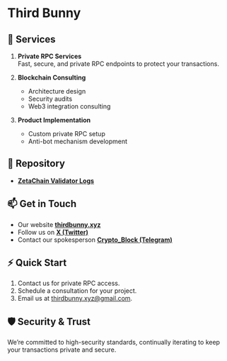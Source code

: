 # Third Bunny

## 🚀 Services

1. **Private RPC Services**  
   Fast, secure, and private RPC endpoints to protect your transactions.

2. **Blockchain Consulting**  
   - Architecture design
   - Security audits  
   - Web3 integration consulting  

3. **Product Implementation**  
   - Custom private RPC setup  
   - Anti-bot mechanism development  

## 🔗 Repository

- **[ZetaChain Validator Logs](https://github.com/thirdbunny/zetachain-athens-3-pow)**

## 📫 Get in Touch

- Our website **[thirdbunny.xyz](https://www.thirdbunny.xyz/)**
- Follow us on **[X (Twitter)](https://x.com/Third_Bunny)**  
- Contact our spokesperson **[Crypto_Block (Telegram)](https://t.me/John_Prosperr)**  

## ⚡ Quick Start

1. Contact us for private RPC access.
2. Schedule a consultation for your project.
3. Email us at [thirdbunny.xyz@gmail.com](mailto:thirdbunny.xyz@gmail.com).

## 🛡️ Security & Trust

We’re committed to high-security standards, continually iterating to keep your transactions private and secure.
